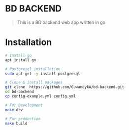 # BD BACKEND 
> This is a BD backend web app written in go 
# Installation
```bash
# Install go
apt install go

# Postgresql installation
sudo apt-get -y install postgresql

# Clone & install packages
git clone  https://github.com/GuwandykA/bd-backend.git 
cd bd-backend
cp config-example.yml config.yml

# For Development
make dev

# For production
make build
```
